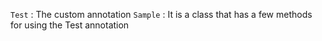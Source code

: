 `Test`     : The custom annotation
`Sample`   : It is a class that has a few methods for using the Test annotation
